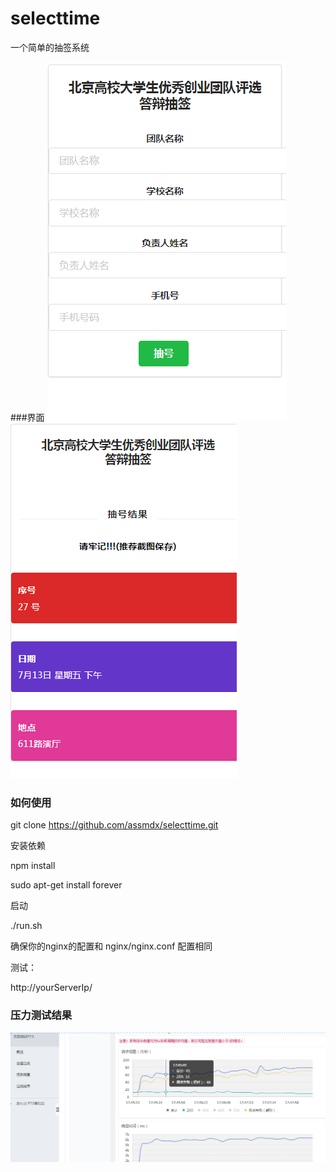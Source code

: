 # selecttime

  一个简单的抽签系统

###界面
  ![page1.png](test/page1.png)
  ![page2.png](test/page2.png)

### 如何使用

  git clone https://github.com/assmdx/selecttime.git

安装依赖

  npm install

  sudo apt-get install forever

启动

  ./run.sh

确保你的nginx的配置和 nginx/nginx.conf 配置相同

测试：

  http://yourServerIp/

### 压力测试结果
  ![result.png](test/result.png)
